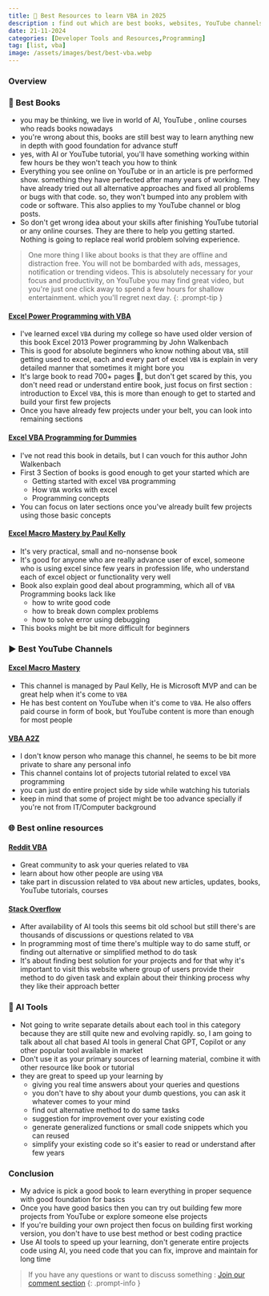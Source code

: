 ```yaml
---
title: 📖 Best Resources to learn VBA in 2025
description : find out which are best books, websites, YouTube channels to learn VBA in 2025
date: 21-11-2024
categories: [Developer Tools and Resources,Programming]
tag: [list, vba]
image: /assets/images/best/best-vba.webp
---
```


### Overview

### 📘 Best Books
- you may be thinking, we live in world of AI, YouTube , online courses who reads books nowadays
- you're wrong about this, books are still best way to learn anything new in depth with good foundation for advance stuff
- yes, with AI or YouTube tutorial, you'll have something working within few hours be they won't teach you how to think
- Everything you see online on YouTube or in an article is pre performed show. something they have perfected after many years of working. They have already tried out all alternative approaches and fixed all problems or bugs with that code. so, they won't bumped into any problem with code or software. This also applies to my YouTube channel or blog posts. 
- So don't get wrong idea about your skills after finishing YouTube tutorial or any online courses. They are there to help you getting started. Nothing is going to replace real world problem solving experience. 

> One more thing I like about books is that they are offline and distraction free. You will not be bombarded with ads, messages, notification or trending videos. This is absolutely necessary for your focus and productivity, on YouTube you may find great video, but you're just one click away to spend a few hours for shallow entertainment. which you'll regret next day.
{: .prompt-tip }

#### [Excel Power Programming with VBA](https://www.amazon.in/Excel-2019-Power-Programming-VBA/dp/1119514924)
- I've learned excel `VBA` during my college so have used older version of this book Excel 2013 Power programming by John Walkenbach
- This is good for absolute beginners who know nothing about `VBA`, still getting used to excel, each and every part of excel `VBA` is explain in very detailed manner that sometimes it might bore you 
- It's large book to read 700+ pages 🥵, but don't get scared by this, you don't need read or understand entire book, just focus on first section : introduction to Excel `VBA`, this is more than enough to get to started and build your first few projects
- Once you have already few projects under your belt, you can look into remaining sections

#### [Excel VBA Programming for Dummies](https://www.amazon.in/Excel-Programming-Dummies-John-Walkenbach/dp/1119077397)
- I've not read this book in details, but I can vouch for this author John Walkenbach
- First 3 Section of books is good enough to get your started which are
  - Getting started with excel `VBA` programming
  - How `VBA` works with excel
  - Programming concepts
- You can focus on later sections once you've already built few projects using those basic concepts

#### [Excel Macro Mastery by Paul Kelly](https://www.amazon.in/Excel-Macro-Mastery-Professional-Simple-ebook/dp/B00Q70JLUM)
- It's very practical, small and no-nonsense book
- It's good for anyone who are really advance user of excel, someone who is using excel since few years in profession life, who understand each of excel object  or functionality very well
- Book also explain good deal about programming, which all of `VBA` Programming books lack like
  - how to write good code
  - how to break down complex problems
  - how to solve error using debugging
- This books might be bit more difficult for beginners 


###  ▶️ Best YouTube Channels

#### [Excel Macro Mastery](https://www.youtube.com/@Excelmacromastery)
- This channel is managed by Paul Kelly, He is Microsoft MVP and can be great help when it's come to `VBA`
- He has best content on YouTube when it's come to `VBA`. He also offers paid course in form of book, but YouTube content is more than enough for most people

#### [VBA A2Z](https://www.youtube.com/@VBAA2Z)
- I don't know person who manage this channel, he seems to be bit more private to share any personal info
- This channel contains lot of projects tutorial related to excel `VBA` programming
- you can just do entire project side by side while watching his tutorials
- keep in mind that some of project might be too advance specially if you're not from IT/Computer background

### 🌐 Best online resources

#### [Reddit VBA](https://www.reddit.com/r/vba)
- Great community to ask your queries related to `VBA`
- learn about how other people are using `VBA`
- take part in discussion related to `VBA` about new articles, updates, books, YouTube tutorials, courses

#### [Stack Overflow](https://stackoverflow.com/)
- After availability of AI tools this seems bit old school but still there's are thousands of discussions or questions related to `VBA`  
- In programming most of time there's multiple way to do same stuff, or finding out alternative or simplified method to do task
- It's about finding best solution for your projects and for that why it's important to visit this website where group of users provide their method to do given task and explain about their thinking process why they like their approach better

### 🤖 AI Tools
- Not going to write separate details about each tool in this category because they are still quite new and evolving rapidly. so, I am going to talk about all chat based AI tools in general Chat GPT, Copilot or any other popular tool available in market
- Don't use it as your primary sources of learning material, combine it with other resource like book or tutorial
- they are great to speed up your learning by 
  -  giving you real time answers about your queries and questions 
  -  you don't have to shy about your dumb questions, you can ask it whatever comes to your mind
  -  find out alternative method to do same tasks
  -  suggestion for improvement over your existing code
  -  generate generalized functions or small code snippets which you can reused 
  -  simplify your existing code so it's easier to read or understand after few years

### Conclusion
- My advice is pick a good book to learn everything in proper sequence with good foundation for basics
- Once you have good basics then you can try out building few more projects from YouTube or explore someone else projects
- If you're building your own project then focus on building first working version, you don't have to use best method or best coding practice
- Use AI tools to speed up your learning, don't generate entire projects code using AI, you need code that you can fix, improve and maintain for long time


> If you have any questions or want to discuss something : [Join our comment section](https://www.reddit.com/r/NodesAutomations/comments/1iektgz/best_resources_to_learn_vba_in_2025_nodes/)
{: .prompt-info }
